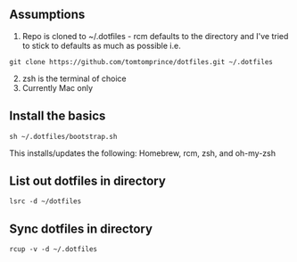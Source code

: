 ## Assumptions

1. Repo is cloned to ~/.dotfiles - rcm defaults to the directory and I've tried to stick to defaults as much as possible i.e.

```
git clone https://github.com/tomtomprince/dotfiles.git ~/.dotfiles
```

2. zsh is the terminal of choice
3. Currently Mac only

## Install the basics

```
sh ~/.dotfiles/bootstrap.sh
```

This installs/updates the following: Homebrew, rcm, zsh, and oh-my-zsh

## List out dotfiles in directory

```
lsrc -d ~/dotfiles
```
## Sync dotfiles in directory

```
rcup -v -d ~/.dotfiles
```
